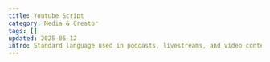 ```yaml
---
title: Youtube Script
category: Media & Creator
tags: []
updated: 2025-05-12
intro: Standard language used in podcasts, livestreams, and video content creation.
---
```

